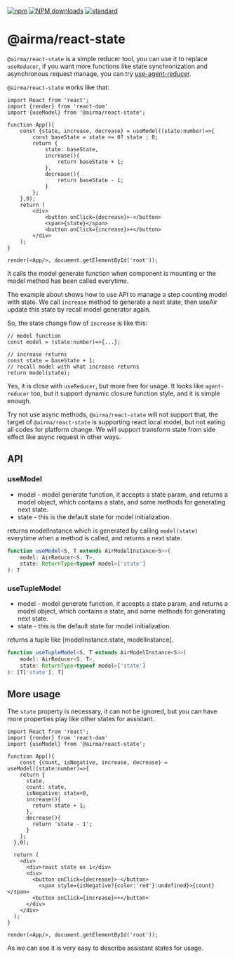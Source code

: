 [![npm][npm-image]][npm-url]
[![NPM downloads][npm-downloads-image]][npm-url]
[![standard][standard-image]][standard-url]

[npm-image]: https://img.shields.io/npm/v/%40airma/react-state.svg?style=flat-square
[npm-url]: https://www.npmjs.com/package/%40airma/react-state
[standard-image]: https://img.shields.io/badge/code%20style-standard-brightgreen.svg?style=flat-square
[standard-url]: http://npm.im/standard
[npm-downloads-image]: https://img.shields.io/npm/dm/%40airma/react-state.svg?style=flat-square


# @airma/react-state

`@airma/react-state` is a simple reducer tool, you can use it to replace `useReducer`, if you want more functions like state synchronization and asynchronous request manage, you can try [use-agent-reducer](https://www.npmjs.com/package/use-agent-reducer).

`@airma/react-state` works like that:

```tsx
import React from 'react';
import {render} from 'react-dom'
import {useModel} from '@airma/react-state';

function App(){
    const {state, increase, decrease} = useModel((state:number)=>{
        const baseState = state >= 0? state : 0;
        return {
            state: baseState,
            increase(){
                return baseState + 1;
            },
            decrease(){
                return baseState - 1;
            }
        };
    },0);
    return (
        <div>
            <button onClick={decrease}>-</button>
            <span>{state}</span>
            <button onClick={increase}>+</button>
        </div>
    );
}

render(<App/>, document.getElementById('root'));
```

It calls the model generate function when component is mounting or the model method has been called everytime.

The example about shows how to use API to manage a step counting model with state. We call `increase` method to generate a next state, then useAir update this state by recall model generator again.

So, the state change flow of `increase` is like this:

```
// model function
const model = (state:number)=>{...};

// increase returns
const state = baseState + 1;
// recall model with what increase returns
return model(state);
```

Yes, it is close with `useReducer`, but more free for usage. It looks like `agent-reducer` too, but it support dynamic closure function style, and it is simple enough.

Try not use async methods, `@airma/react-state` will not support that, the target of `@airma/react-state` is supporting react local model, but not eating all codes for platform change. We will support transform state from side effect like async request in other ways.

## API

### useModel

* model - model generate function, it accepts a state param, and returns a model object, which contains a state, and some methods for generating next state.
* state - this is the default state for model initialization.

returns modelInstance which is generated by calling `model(state)` everytime when a method is called, and returns a next state.

```ts
function useModel<S, T extends AirModelInstance<S>>(
    model: AirReducer<S, T>,
    state: ReturnType<typeof model>['state']
): T
```

### useTupleModel

* model - model generate function, it accepts a state param, and returns a model object, which contains a state, and some methods for generating next state.
* state - this is the default state for model initialization.

returns a tuple like [modelInstance.state, modelInstance].

```ts
function useTupleModel<S, T extends AirModelInstance<S>>(
    model: AirReducer<S, T>,
    state: ReturnType<typeof model>['state']
): [T['state'], T]
```

## More usage

The `state` property is necessary, it can not be ignored, but you can have more properties play like other states for assistant.

```tsx
import React from 'react';
import {render} from 'react-dom'
import {useModel} from '@airma/react-state';

function App(){
    const {count, isNegative, increase, decrease} = useModel((state:number)=>{
    return {
      state,
      count: state,
      isNegative: state<0,
      increase(){
        return state + 1;
      },
      decrease(){
        return 'state - 1';
      }
    };
  },0);

  return (
    <div>
      <div>react state ex 1</div>
      <div>
        <button onClick={decrease}>-</button>
          <span style={isNegative?{color:'red'}:undefined}>{count}</span>
        <button onClick={increase}>+</button>
      </div>
    </div>
  );
}

render(<App/>, document.getElementById('root'));
```

As we can see it is very easy to describe assistant states for usage.

